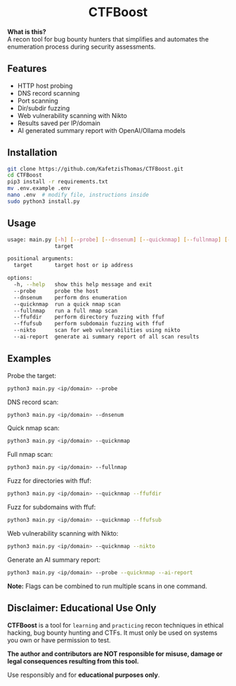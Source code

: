 <h1 align="center">CTFBoost</h1>

**What is this?**  
A recon tool for bug bounty hunters that simplifies and automates the enumeration process during security assessments.

## Features

* HTTP host probing
* DNS record scanning
* Port scanning
* Dir/subdir fuzzing
* Web vulnerability scanning with Nikto
* Results saved per IP/domain
* AI generated summary report with OpenAI/Ollama models

## Installation

```bash
git clone https://github.com/KafetzisThomas/CTFBoost.git
cd CTFBoost
pip3 install -r requirements.txt
mv .env.example .env
nano .env  # modify file, instructions inside
sudo python3 install.py
```

## Usage

```bash
usage: main.py [-h] [--probe] [--dnsenum] [--quicknmap] [--fullnmap] [--ffufdir] [--ffufsub] [--nikto] [--ai-report]
               target

positional arguments:
  target       target host or ip address

options:
  -h, --help   show this help message and exit
  --probe      probe the host
  --dnsenum    perform dns enumeration
  --quicknmap  run a quick nmap scan
  --fullnmap   run a full nmap scan
  --ffufdir    perform directory fuzzing with ffuf
  --ffufsub    perform subdomain fuzzing with ffuf
  --nikto      scan for web vulnerabilities using nikto
  --ai-report  generate ai summary report of all scan results
```

## Examples

Probe the target:
```bash
python3 main.py <ip/domain> --probe
```

DNS record scan:
```bash
python3 main.py <ip/domain> --dnsenum
```

Quick nmap scan:
```bash
python3 main.py <ip/domain> --quicknmap
```

Full nmap scan:
```bash
python3 main.py <ip/domain> --fullnmap
```

Fuzz for directories with ffuf:
```bash
python3 main.py <ip/domain> --quicknmap --ffufdir
```

Fuzz for subdomains with ffuf:
```bash
python3 main.py <ip/domain> --quicknmap --ffufsub
```

Web vulnerability scanning with Nikto:
```bash
python3 main.py <ip/domain> --quicknmap --nikto
```

Generate an AI summary report:
```bash
python3 main.py <ip/domain> --probe --quicknmap --ai-report
```

**Note:** Flags can be combined to run multiple scans in one command.

## Disclaimer: Educational Use Only

**CTFBoost** is a tool for `learning` and `practicing` recon techniques in ethical hacking, bug bounty hunting and CTFs. It must only be used on systems you own or have permission to test.

**The author and contributors are NOT responsible for misuse, damage or legal consequences resulting from this tool.**

Use responsibly and for **educational purposes only**.
